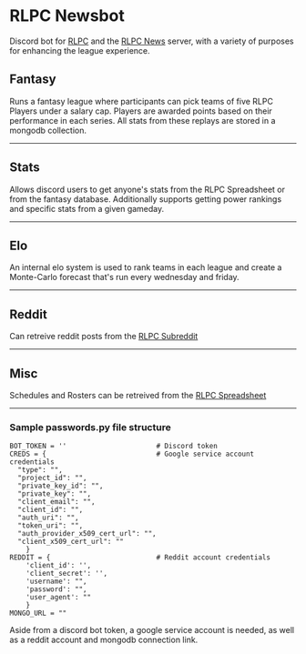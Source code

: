 # RLPC Newsbot
Discord bot for [RLPC](https://discord.gg/BUDpvq7egk) and the [RLPC News](https://discord.gg/2SU3zVVAtz) server, with a variety of purposes for enhancing the league experience. 

## Fantasy

Runs a fantasy league where participants can pick teams of five RLPC Players under a salary cap. Players are awarded points based on their performance in each series. All stats from these replays are stored in a mongodb collection.

---
## Stats

Allows discord users to get anyone's stats from the RLPC Spreadsheet or from the fantasy database. Additionally supports getting power rankings and specific stats from a given gameday.

---
## Elo

An internal elo system is used to rank teams in each league and create a Monte-Carlo forecast that's run every wednesday and friday.

---
## Reddit

Can retreive reddit posts from the [RLPC Subreddit ](https://www.reddit.com/r/RLPC)

---
## Misc

Schedules and Rosters can be retreived from the [RLPC Spreadsheet](https://docs.google.com/spreadsheets/d/17tPXpZACXlqrCS3gYo59C5gbZyp3oguVdjwsgWQJkcA)

***
### Sample passwords.py file structure
```
BOT_TOKEN = ''                      # Discord token
CREDS = {                           # Google service account credentials
  "type": "",
  "project_id": "",
  "private_key_id": "",
  "private_key": "",
  "client_email": "",
  "client_id": "",
  "auth_uri": "",
  "token_uri": "",
  "auth_provider_x509_cert_url": "",
  "client_x509_cert_url": ""
    }
REDDIT = {                          # Reddit account credentials
    'client_id': '', 
    'client_secret': '', 
    'username': "", 
    'password': "", 
    'user_agent': ""
    }
MONGO_URL = ""
```
Aside from a discord bot token, a google service account is needed, as well as a reddit account and mongodb connection link.